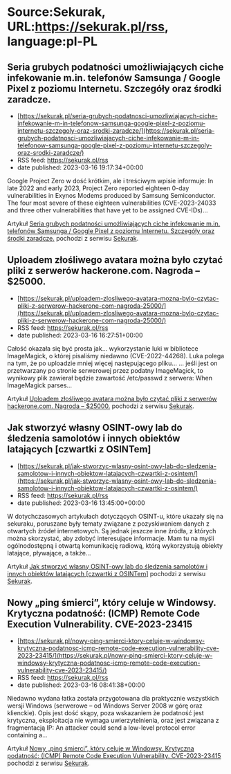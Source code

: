 # Source:Sekurak, URL:https://sekurak.pl/rss, language:pl-PL

## Seria grubych podatności umożliwiających ciche infekowanie m.in. telefonów Samsunga / Google Pixel z poziomu Internetu. Szczegóły oraz środki zaradcze.
 - [https://sekurak.pl/seria-grubych-podatnosci-umozliwiajacych-ciche-infekowanie-m-in-telefonow-samsunga-google-pixel-z-poziomu-internetu-szczegoly-oraz-srodki-zaradcze/](https://sekurak.pl/seria-grubych-podatnosci-umozliwiajacych-ciche-infekowanie-m-in-telefonow-samsunga-google-pixel-z-poziomu-internetu-szczegoly-oraz-srodki-zaradcze/)
 - RSS feed: https://sekurak.pl/rss
 - date published: 2023-03-16 19:17:34+00:00

<p>Google Project Zero w dość krótkim, ale i treściwym wpisie informuje: In late 2022 and early 2023, Project Zero reported eighteen 0-day vulnerabilities in Exynos Modems produced by Samsung Semiconductor. The four most severe of these eighteen vulnerabilities (CVE-2023-24033 and three other vulnerabilities that have yet to be assigned CVE-IDs)...</p>
<p>Artykuł <a href="https://sekurak.pl/seria-grubych-podatnosci-umozliwiajacych-ciche-infekowanie-m-in-telefonow-samsunga-google-pixel-z-poziomu-internetu-szczegoly-oraz-srodki-zaradcze/" rel="nofollow">Seria grubych podatności umożliwiających ciche infekowanie m.in. telefonów Samsunga / Google Pixel z poziomu Internetu. Szczegóły oraz środki zaradcze.</a> pochodzi z serwisu <a href="https://sekurak.pl" rel="nofollow">Sekurak</a>.</p>

## Uploadem złośliwego avatara można było czytać pliki z serwerów hackerone.com. Nagroda – $25000.
 - [https://sekurak.pl/uploadem-zlosliwego-avatara-mozna-bylo-czytac-pliki-z-serwerow-hackerone-com-nagroda-25000/](https://sekurak.pl/uploadem-zlosliwego-avatara-mozna-bylo-czytac-pliki-z-serwerow-hackerone-com-nagroda-25000/)
 - RSS feed: https://sekurak.pl/rss
 - date published: 2023-03-16 16:27:51+00:00

<p>Całość okazała się być prosta jak&#8230; wykorzystanie luki w bibliotece ImageMagick, o której pisaliśmy niedawno (CVE-2022-44268). Luka polega na tym, że po uploadzie mniej więcej następującego pliku&#8230; &#8230; jeśli jest on przetwarzany po stronie serwerowej przez podatny ImageMagick, to wynikowy plik zawierał będzie zawartość /etc/passwd z serwera: When ImageMagick parses...</p>
<p>Artykuł <a href="https://sekurak.pl/uploadem-zlosliwego-avatara-mozna-bylo-czytac-pliki-z-serwerow-hackerone-com-nagroda-25000/" rel="nofollow">Uploadem złośliwego avatara można było czytać pliki z serwerów hackerone.com. Nagroda &#8211; $25000.</a> pochodzi z serwisu <a href="https://sekurak.pl" rel="nofollow">Sekurak</a>.</p>

## Jak stworzyć własny OSINT-owy lab do śledzenia samolotów i innych obiektów latających [czwartki z OSINTem]
 - [https://sekurak.pl/jak-stworzyc-wlasny-osint-owy-lab-do-sledzenia-samolotow-i-innych-obiektow-latajacych-czwartki-z-osintem/](https://sekurak.pl/jak-stworzyc-wlasny-osint-owy-lab-do-sledzenia-samolotow-i-innych-obiektow-latajacych-czwartki-z-osintem/)
 - RSS feed: https://sekurak.pl/rss
 - date published: 2023-03-16 13:45:00+00:00

<p>W dotychczasowych artykułach dotyczących OSINT-u, które ukazały się na sekuraku, poruszane były tematy związane z pozyskiwaniem danych z otwartych źródeł internetowych. Są jednak jeszcze inne źródła, z których można skorzystać, aby zdobyć interesujące informacje. Mam tu na myśli ogólnodostępną i otwartą komunikację radiową, którą wykorzystują obiekty latające, pływające, a także...</p>
<p>Artykuł <a href="https://sekurak.pl/jak-stworzyc-wlasny-osint-owy-lab-do-sledzenia-samolotow-i-innych-obiektow-latajacych-czwartki-z-osintem/" rel="nofollow">Jak stworzyć własny OSINT-owy lab do śledzenia samolotów i innych obiektów latających [czwartki z OSINTem]</a> pochodzi z serwisu <a href="https://sekurak.pl" rel="nofollow">Sekurak</a>.</p>

## Nowy „ping śmierci”, który celuje w Windowsy. Krytyczna podatność: (ICMP) Remote Code Execution Vulnerability. CVE-2023-23415
 - [https://sekurak.pl/nowy-ping-smierci-ktory-celuje-w-windowsy-krytyczna-podatnosc-icmp-remote-code-execution-vulnerability-cve-2023-23415/](https://sekurak.pl/nowy-ping-smierci-ktory-celuje-w-windowsy-krytyczna-podatnosc-icmp-remote-code-execution-vulnerability-cve-2023-23415/)
 - RSS feed: https://sekurak.pl/rss
 - date published: 2023-03-16 08:41:38+00:00

<p>Niedawno wydana łatka została przygotowana dla praktycznie wszystkich wersji Windows (serwerowe &#8211; od Windows Server 2008 w górę oraz klienckie). Opis jest dość skąpy, poza wskazaniem że podatność jest krytyczna, eksploitacja nie wymaga uwierzytelnienia, oraz jest związana z fragmentacją IP: An attacker could send a low-level protocol error containing a...</p>
<p>Artykuł <a href="https://sekurak.pl/nowy-ping-smierci-ktory-celuje-w-windowsy-krytyczna-podatnosc-icmp-remote-code-execution-vulnerability-cve-2023-23415/" rel="nofollow">Nowy &#8222;ping śmierci&#8221;, który celuje w Windowsy. Krytyczna podatność: (ICMP) Remote Code Execution Vulnerability. CVE-2023-23415</a> pochodzi z serwisu <a href="https://sekurak.pl" rel="nofollow">Sekurak</a>.</p>

